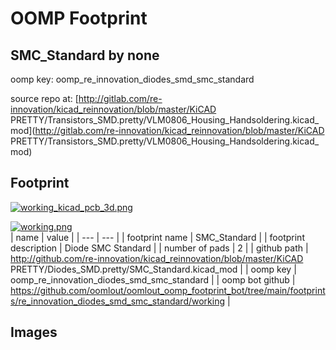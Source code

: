 # OOMP Footprint  
## SMC_Standard  by none  
  
oomp key: oomp_re_innovation_diodes_smd_smc_standard  
  
source repo at: [http://gitlab.com/re-innovation/kicad_reinnovation/blob/master/KiCAD PRETTY/Transistors_SMD.pretty/VLM0806_Housing_Handsoldering.kicad_mod](http://gitlab.com/re-innovation/kicad_reinnovation/blob/master/KiCAD PRETTY/Transistors_SMD.pretty/VLM0806_Housing_Handsoldering.kicad_mod)  
## Footprint  
  
[![working_kicad_pcb_3d.png](working_kicad_pcb_3d_600.png)](working_kicad_pcb_3d.png)  
  
[![working.png](working_600.png)](working.png)  
| name | value | 
| --- | --- | 
| footprint name | SMC_Standard | 
| footprint description | Diode SMC Standard | 
| number of pads | 2 | 
| github path | http://github.com/re-innovation/kicad_reinnovation/blob/master/KiCAD PRETTY/Diodes_SMD.pretty/SMC_Standard.kicad_mod | 
| oomp key | oomp_re_innovation_diodes_smd_smc_standard | 
| oomp bot github | https://github.com/oomlout/oomlout_oomp_footprint_bot/tree/main/footprints/re_innovation_diodes_smd_smc_standard/working | 
## Images  
